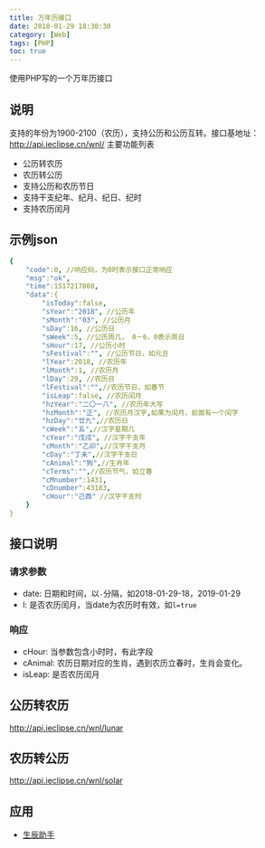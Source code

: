 ```yaml
---
title: 万年历接口
date: 2018-01-29 18:30:30
category: [Web]
tags: [PHP]
toc: true
---
```


使用PHP写的一个万年历接口

## 说明
支持的年份为1900-2100（农历），支持公历和公历互转。接口基地址：http://api.ieclipse.cn/wnl/ 主要功能列表

- 公历转农历
- 农历转公历
- 支持公历和农历节日
- 支持干支纪年、纪月、纪日、纪时
- 支持农历闰月

## 示例json

``` yaml
{
    "code":0, //响应码，为0时表示接口正常响应
    "msg":"ok",
    "time":1517217808,
    "data":{
        "isToday":false,
        "sYear":"2018", //公历年
        "sMonth":"03", //公历月
        "sDay":16, //公历日
        "sWeek":5, //公历周几， 0－6，0表示周日
        "sHour":17, //公历小时
        "sFestival":"", //公历节日，如元旦
        "lYear":2018, //农历年
        "lMonth":1, //农历月
        "lDay":29, //农历日
        "lFestival":"",//农历节日，如春节
        "isLeap":false, //农历闰月
        "hzYear":"二〇一八", //农历年大写
        "hzMonth":"正", //农历月汉字,如果为闰月，前面有一个闰字
        "hzDay":"廿九",//农历日
        "cWeek":"五",//汉字星期几
        "cYear":"戊戌", //汉字干支年
        "cMonth":"乙卯",//汉字干支月
        "cDay":"丁未",//汉字干支日
        "cAnimal":"狗",//生肖年
        "cTerms":"",//农历节气，如立春
        "cMnumber":1431,
        "cDnumber":43183,
        "cHour":"己酉" //汉字干支时
    } 
}
```

## 接口说明
### 请求参数
- date: 日期和时间，以`-`分隔，如2018-01-29-18，2019-01-29
- l: 是否农历闰月，当date为农历时有效，如`l=true`

### 响应
- cHour: 当参数包含小时时，有此字段
- cAnimal: 农历日期对应的生肖，遇到农历立春时，生肖会变化。
- isLeap: 是否农历闰月

## 公历转农历
http://api.ieclipse.cn/wnl/lunar

## 农历转公历
http://api.ieclipse.cn/wnl/solar

## 应用
- [生辰助手](http://www.ieclipse.cn/birthday-tool)
